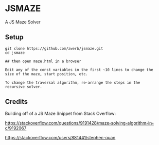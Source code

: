 # JSMAZE
A JS Maze Solver

## Setup
```
git clone https://github.com/zwerb/jsmaze.git
cd jsmaze

## then open maze.html in a browser

```

```
Edit any of the const variables in the first ~10 lines to change the size of the maze, start position, etc.

To change the traversal algorithm, re-arrange the steps in the recursive solver.
```

## Credits
Building off of a JS Maze Snippet from Stack Overflow: 

https://stackoverflow.com/questions/9191428/maze-solving-algorithm-in-c/9192067

https://stackoverflow.com/users/881441/stephen-quan

